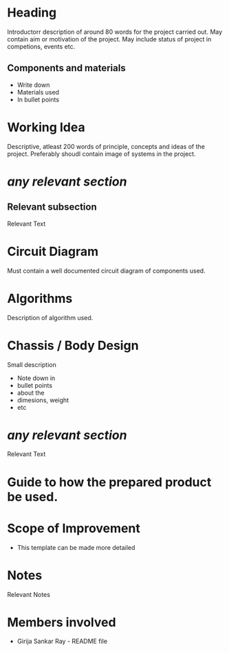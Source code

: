 # Heading
Introductorr description of around 80 words for the project carried out. May contain aim or motivation of the project. May include status of project in competions, events etc.
## Components and materials
- Write down
- Materials used
- In bullet points
# Working Idea
Descriptive, atleast 200 words of principle, concepts and ideas of the project. Preferably shoudl contain image of systems in the project.
# _any relevant section_
## Relevant subsection
Relevant Text
# Circuit Diagram
Must contain a well documented circuit diagram of components used.
# Algorithms
Description of algorithm used.
# Chassis / Body Design
Small description
- Note down in
- bullet points
- about the
- dimesions, weight
- etc
# _any relevant section_
Relevant Text
# Guide to how the prepared product be used.
# Scope of Improvement
- This template can be made more detailed
# Notes
Relevant Notes
# Members involved
- Girija Sankar Ray - README file
